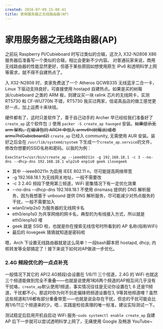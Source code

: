 ```yaml
---
created: 2016-07-09_15-08-41
title: 家用服务器之无线路由器(AP)
---
```


# 家用服务器之无线路由器(AP)

之前玩 Raspberry PI/Cubieboard 时写过类似的合辑，这次入 X32-N2808 X86服务器后准备写一个类似的合辑，相比会更新不少内容。
对普通玩家来说，商用无线路由器的性能显然更好，但基于某些原因如想使用原生 IPv6 和透明科学上网等需求，就不得不自建热点了。

入 X32-N2808 时，卖家免费送了一个 Atheros QCWB335 无线蓝牙二合一卡，Linux 下驱动支持良好，可直接使用 hostapd 自建热点。如果是买的树莓派/cubieboard 之类的 ARM 板，则建议买一块 ralink 芯片的无线网卡，实测 RT5730 和 CF-WU770N 不错，RT5730 我买过两家，信诺真品店的做工感觉更好一点，加上运费十来块钱。

硬件都有了，这时只差软件了，善于自己动手的 Archer 早已经给我们准备好了 `create_ap` 这个软件包 :) 使用 `packer -S create_ap haveged` 安装。~~如果提示无 arm 架构，在编译包的 ARCH 中加入 armv6h(树莓派)或者 armv7h(Cubieboard2)~~ `create_ap` 已经入 community, 无需使用 AUR 安装。装好之后会在 `/usr/lib/systemd/system` 下生成一个`create_ap.service`的文件，修改你想要的SSID名称和密码。以我的为例：
```
ExecStart=/usr/bin/create_ap --ieee80211n -g 192.168.18.1 -c 3 --no-dns --dhcp-dns 192.168.18.1 wlp2s0 enp1s0 geek ilovegeek
```

- 其中 --ieee80211n 为启用 IEEE 802.11 n，尽可能提高网络带宽
- -g 192.168.18.1 为无线网关地址，一般不需要改
- -c 3 2.4G 频段下使用第三频道，WiFi 密集情况下有一定优化效果
- --no-dns --dhcp-dns 192.168.18.1 不使用 dnsmasq 提供的 DNS 解析服务，因为我想基于 unbound 提供 DNS 解析服务，尽可能减少对热点服务的干扰，一般不需要加入
- wlan0/wlp2s0 为服务器的无线网卡名
- eth0/enp1s0 为共享网络的网卡名，典型的为有线接入方式，所以就是 eth0/enp1s0 喽
- geek 就是 SSID 啦，也就是你在搜索无线信号时所看到的 AP 名称(俗称WiFi)
- 最后的 ilovegeek 猜猜就知道是密码啦

嗯，Arch 下设置无线路由器就是这么简单！一段bash脚本把 hostapd, dhcp, 内核转发等全部搞定了！接下来说下如何对AP做进一步优化。

### 2.4G 频段优化的一点点补充 

一般情况下其它的 AP(2.4G频段)会设置在 1/6/11 三个信道，2.4G 的 WiFi 也就这三个频道能做到完全不重叠——也就是说使用1和6两个频道的AP相互间几乎没有干扰咯，`create_ap`默认使用1频道，事实情况往往是无论你设置在1, 6 还是11频道，干扰都不小，那这时你为何不剑走偏锋把频道设置在3, 9等其他频道哩？虽然这些频道和1/6都有部分重叠带宽——也就是说会存在干扰，但总的干扰可能会比用1/6/11三个频道来的少。唔... 实践是检验真理的唯一标准，建议实际测试一下。

测试稳定后启用开机自启动 WiFi 服务-`sudo systemctl enable create_ap`
自建 AP 后下一步就可以尝试透明科学上网了，无痛使用 Google 及畅游 YouTube~